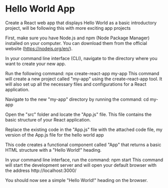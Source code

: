 # Hello World App
Create a React web app that displays Hello World as a basic introductory project, will be following this with more exciting app projects

First, make sure you have Node.js and npm (Node Package Manager) installed on your computer. You can download them from the official website (https://nodejs.org/en/).

In your command line interface (CLI), navigate to the directory where you want to create your new app.

Run the following command: npx create-react-app my-app
This command will create a new project called "my-app" using the create-react-app tool. It will also set up all the necessary files and configurations for a React application.

Navigate to the new "my-app" directory by running the command: cd my-app

Open the "src" folder and locate the "App.js" file. This file contains the basic structure of your React application.

Replace the existing code in the "App.js" file with the attached code file, my version of the App.js file for the hello world app

This code creates a functional component called "App" that returns a basic HTML structure with a "Hello World!" heading.

In your command line interface, run the command: npm start
This command will start the development server and will open your default browser with the address http://localhost:3000/

You should now see a simple "Hello World!" heading on the browser.
